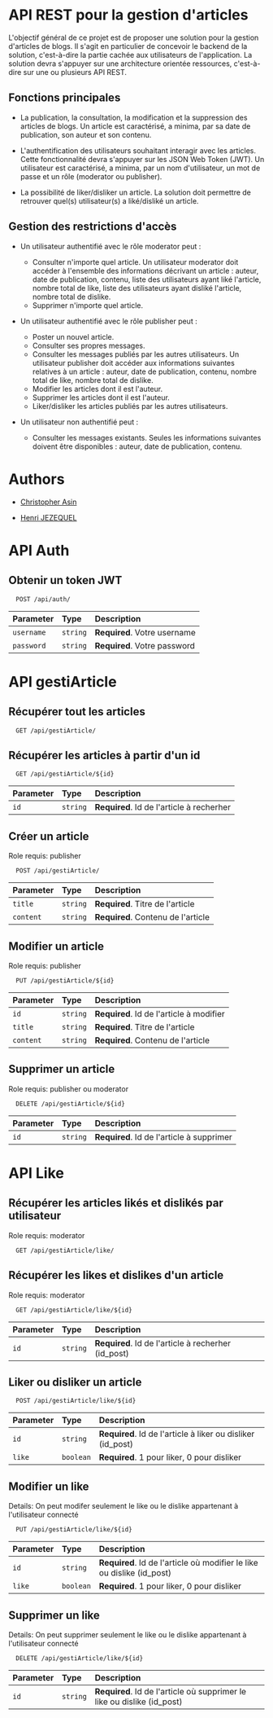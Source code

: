 # API REST pour la gestion d'articles

L'objectif général de ce projet est de proposer une solution pour la gestion d'articles de blogs. Il s'agit en particulier de concevoir le backend de la solution, c'est-à-dire la partie cachée aux utilisateurs de l'application. La solution devra s'appuyer sur une architecture orientée ressources, c'est-à-dire sur une ou plusieurs API REST.
## Fonctions principales

- La publication, la consultation, la modification et la suppression des articles de blogs. Un article est caractérisé, a minima, par sa date de publication, son auteur et son contenu.

- L'authentification des utilisateurs souhaitant interagir avec les articles. Cette fonctionnalité devra s'appuyer sur les JSON Web Token (JWT). Un utilisateur est caractérisé, a minima, par un nom d'utilisateur, un mot de passe et un rôle (moderator ou publisher).

- La possibilité de liker/disliker un article. La solution doit permettre de retrouver quel(s) utilisateur(s) a liké/disliké un article.

## Gestion des restrictions d'accès

- Un utilisateur authentifié avec le rôle moderator peut :

    - Consulter n'importe quel article. Un utilisateur moderator doit accéder à l'ensemble des informations décrivant un article : auteur, date de publication, contenu, liste des utilisateurs ayant liké l'article, nombre total de like, liste des utilisateurs ayant disliké l'article, nombre total de dislike.
    - Supprimer n'importe quel article.


- Un utilisateur authentifié avec le rôle publisher peut :

    - Poster un nouvel article.
    - Consulter ses propres messages.
    - Consulter les messages publiés par les autres utilisateurs. Un utilisateur publisher doit accéder aux informations suivantes relatives à un article : auteur, date de publication, contenu, nombre total de like, nombre total de dislike.
    - Modifier les articles dont il est l'auteur.
    - Supprimer les articles dont il est l'auteur.
    - Liker/disliker les articles publiés par les autres utilisateurs.

- Un utilisateur non authentifié peut :
    - Consulter les messages existants. Seules les informations suivantes doivent être disponibles : auteur, date de publication, contenu.


# Authors

- [Christopher Asin](https://www.github.com/RiperPro03) 


- [Henri JEZEQUEL](https://github.com/HenriJez)


# API Auth

## Obtenir un token JWT

```http
  POST /api/auth/
```
| Parameter | Type     | Description                |
| :-------- | :------- | :------------------------- |
| `username` | `string` | **Required**. Votre username |
| `password` | `string` | **Required**. Votre password |


# API gestiArticle

## Récupérer tout les articles

```http
  GET /api/gestiArticle/
```

## Récupérer les articles à partir d'un id

```http
  GET /api/gestiArticle/${id}
```

| Parameter | Type     | Description                       |
| :-------- | :------- | :-------------------------------- |
| `id`      | `string` | **Required**. Id de l'article à recherher |


## Créer un article
Role requis: publisher

```http
  POST /api/gestiArticle/
```
| Parameter | Type     | Description                       |
| :-------- | :------- | :-------------------------------- |
| `title`      | `string` | **Required**. Titre de l'article |
| `content`      | `string` | **Required**. Contenu de l'article |

## Modifier un article
Role requis: publisher

```http
  PUT /api/gestiArticle/${id}
```
| Parameter | Type     | Description                       |
| :-------- | :------- | :-------------------------------- |
| `id`      | `string` | **Required**. Id de l'article à modifier |
| `title`      | `string` | **Required**. Titre de l'article |
| `content`      | `string` | **Required**. Contenu de l'article |

## Supprimer un article
Role requis: publisher ou moderator

```http
  DELETE /api/gestiArticle/${id}
```
| Parameter | Type     | Description                       |
| :-------- | :------- | :-------------------------------- |
| `id`      | `string` | **Required**. Id de l'article à supprimer |

# API Like

## Récupérer les articles likés et dislikés par utilisateur
Role requis: moderator
```http
  GET /api/gestiArticle/like/
```

## Récupérer les likes et dislikes d'un article
Role requis: moderator
```http
  GET /api/gestiArticle/like/${id}
```
| Parameter | Type     | Description                       |
| :-------- | :------- | :-------------------------------- |
| `id`      | `string` | **Required**. Id de l'article à recherher (id_post) |

## Liker ou disliker un article
```http
  POST /api/gestiArticle/like/${id}
```	
| Parameter | Type     | Description                       |
| :-------- | :------- | :-------------------------------- |
| `id`      | `string` | **Required**. Id de l'article à liker ou disliker (id_post) |
| `like`      | `boolean` | **Required**. 1 pour liker, 0 pour disliker |

## Modifier un like
Details: On peut modifer seulement le like ou le dislike appartenant à l'utilisateur connecté
```http
  PUT /api/gestiArticle/like/${id}
```
| Parameter | Type     | Description                       |
| :-------- | :------- | :-------------------------------- |
| `id`      | `string` | **Required**. Id de l'article où modifier le like ou dislike (id_post) |
| `like`      | `boolean` | **Required**. 1 pour liker, 0 pour disliker |

## Supprimer un like
Details: On peut supprimer seulement le like ou le dislike appartenant à l'utilisateur connecté
```http
  DELETE /api/gestiArticle/like/${id}
```
| Parameter | Type     | Description                       |
| :-------- | :------- | :-------------------------------- |
| `id`      | `string` | **Required**. Id de l'article où supprimer le like ou dislike (id_post) |
